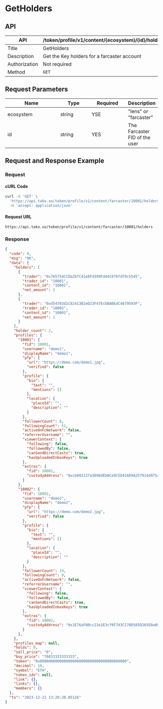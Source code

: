 # GetHolders

## API

<table><thead><tr><th width="169">API</th><th>/token/profile/v1/content/{ecosystem}/{id}/holders</th></tr></thead><tbody><tr><td>Title</td><td>GetHolders</td></tr><tr><td>Description</td><td>Get the Key holders for a farcaster account</td></tr><tr><td>Authorization</td><td>Not required</td></tr><tr><td>Method</td><td><code>GET</code></td></tr></tbody></table>

## Request Parameters

<table><thead><tr><th width="178">Name</th><th width="99">Type</th><th width="113">Required</th><th>Description</th></tr></thead><tbody><tr><td>ecosystem</td><td>string</td><td>YSE</td><td>"lens" or "farcaster" </td></tr><tr><td>id</td><td>string</td><td>YES</td><td>The Farcaster FID of the user</td></tr></tbody></table>

## Request and Response Example

### Request

#### cURL Code

```bash
curl -X 'GET' \
  'https://api.tako.so/token/profile/v1/content/farcaster/10001/holders' \
  -H 'accept: application/json'
```

#### Request URL

`https://api.tako.so/token/profile/v1/content/farcaster/10001/holders`

### Response

```json
{
  "code": 0,
  "msg": "OK",
  "data": {
    "holders": [
      {
        "trader": "0x765754CCDa2bfC41e8Fd399Fdd4C076fd79c5545",
        "trader_id": "10001",
        "content_id": "10001",
        "net_amount": 2
      },
      {
        "trader": "0xd54703d1C82413B1eD23F47EcbBABEdC4879593F",
        "trader_id": "10002",
        "content_id": "10001",
        "net_amount": 1
      }
    ],
    "holder_count": 2,
    "profiles": {
      "10001": {
        "fid": 10001,
        "username": "demo1",
        "displayName": "demo1",
        "pfp": {
          "url": "https://demo.com/demo1.jpg",
          "verified": false
        },
        "profile": {
          "bio": {
            "text": "",
            "mentions": []
          },
          "location": {
            "placeId": "",
            "description": ""
          }
        },
        "followerCount": 8,
        "followingCount": 51,
        "activeOnFcNetwork": false,
        "referrerUsername": "",
        "viewerContext": {
          "following": false,
          "followedBy": false,
          "canSendDirectCasts": true,
          "hasUploadedInboxKeys": true
        },
        "extras": {
          "fid": 10001,
          "custodyAddress": "0xcb093137a3098dEbBCe9C5D416D9A257914d9754"
        }
      },
      "10002": {
        "fid": 10002,
        "username": "demo2",
        "displayName": "demo2",
        "pfp": {
          "url": "https://demo.com/demo2.jpg",
          "verified": false
        },
        "profile": {
          "bio": {
            "text": "",
            "mentions": []
          },
          "location": {
            "placeId": "",
            "description": ""
          }
        },
        "followerCount": 19,
        "followingCount": 9,
        "activeOnFcNetwork": false,
        "referrerUsername": "",
        "viewerContext": {
          "following": false,
          "followedBy": false,
          "canSendDirectCasts": true,
          "hasUploadedInboxKeys": true
        },
        "extras": {
          "fid": 10002,
          "custodyAddress": "0x1E76aF80cc21e1E3cf8F7d3C170D585D265E0a89"
        }
      },
    },
    "profiles_map": null,
    "holds": 0,
    "sell_price": "0",
    "buy_price": "70833333333333",
    "token": "0x0000000000000000000000000000000000000000",
    "decimal": 18,
    "symbol": "ETH",
    "token_ids": null,
    "link": {},
    "links": {},
    "members": {}
  },
  "ts": "2023-12-21 13:20:20.85126"
}
```
